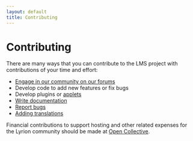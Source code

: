 ```yaml
---
layout: default
title: Contributing
---
```


# Contributing

There are many ways that you can contribute to the LMS project with contributions of your time and effort:

- [Engage in our community on our forums](https://forums.lyrion.org/)
- Develop code to add new features or fix bugs
- Develop plugins or [applets](../reference/squeezeplay-applet.md)
- [Write documentation](https://github.com/lms-community/lms-community.github.io)
- [Report bugs](reporting-a-bug.md)
- [Adding translations](adding-translations.md)

Financial contributions to support hosting and other related expenses for the Lyrion community should be made at [Open Collective](https://opencollective.com/lyrion).
